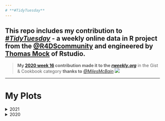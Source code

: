 ```yaml
---
# **#TidyTuesday**
---
```

This repo includes my contribution to [*#TidyTuesday*](https://github.com/rfordatascience/tidytuesday) - a weekly online data in R project from the [@R4DScommunity](https://twitter.com/R4DScommunity) and engineered by [Thomas Mock](https://twitter.com/thomas_mock) of **Rstudio**. 
---

> **My [2020 week 16](https://github.com/johnmutiso/-TidyTuesday/blob/master/2020/week%2016/script.R) contribution made it to the [*rweekly.org*](https://rweekly.org/2020-16.html)** in the Gist & Cookbook category **thanks to** [*@MilesMcBain*](https://twitter.com/MilesMcBain)
![](https://github.com/johnmutiso/-TidyTuesday/blob/master/2020/week%2016/week16plot.jpeg)

---

# My Plots

<details> <summary>2021</summary>

---
### [**Week 13 (`2021-03-23`): UN Votes**](https://github.com/johnmutiso/-TidyTuesday/tree/master/2021/week%2013) [`(code)`](https://github.com/johnmutiso/-TidyTuesday/blob/master/2021/week%2013/script.R) 

<img src="https://github.com/johnmutiso/-TidyTuesday/blob/master/2021/week%2013/week13plot.png" width="70%">

---
### [**Week 12 (`2021-03-16`): Video Games + Sliced**](https://github.com/johnmutiso/-TidyTuesday/tree/master/2021/week%2012) [`(code)`](https://github.com/johnmutiso/-TidyTuesday/blob/master/2021/week%2012/script.R) 

<img src="https://github.com/johnmutiso/-TidyTuesday/blob/master/2021/week%2012/week12plot.png" width="70%">

---
### [**Week 11 (`2021-03-09`): Bechdel Test**](https://github.com/johnmutiso/-TidyTuesday/tree/master/2021/week%2011) [`(code)`](https://github.com/johnmutiso/-TidyTuesday/blob/master/2021/week%2011/script.R) 

<img src="https://github.com/johnmutiso/-TidyTuesday/blob/master/2021/week%2011/week11plot.png" width="70%">

---
### [**Week 10 (`2021-03-02`): SuperBowl Ads**](https://github.com/johnmutiso/-TidyTuesday/tree/master/2021/week%2010) [`(code)`](https://github.com/johnmutiso/-TidyTuesday/blob/master/2021/week%2010/script.R) 

<img src="https://github.com/johnmutiso/-TidyTuesday/blob/master/2021/week%2010/week10plot.png" width="70%">

---
### [**Week 9 (`2021-02-23`): Employment and Earnings**](https://github.com/johnmutiso/-TidyTuesday/tree/master/2021/week%209) [`(code)`](https://github.com/johnmutiso/-TidyTuesday/blob/master/2021/week%209/script.R) 

<img src="https://github.com/johnmutiso/-TidyTuesday/blob/master/2021/week%209/week9plot.png" width="70%">

---
### [**Week 8 (`2021-02-16`): W.E.B Du Bois Challenge**](https://github.com/johnmutiso/-TidyTuesday/tree/master/2021/week%208) [`(code)`](https://github.com/johnmutiso/-TidyTuesday/blob/master/2021/week%208/script.R) 

<img src="https://github.com/johnmutiso/-TidyTuesday/blob/master/2021/week%208/week8plot.png" width="70%">

---
### [**Week 7 (`2021-02-09`): Wealth and Income**](https://github.com/johnmutiso/-TidyTuesday/tree/master/2021/week%207) [`(code)`](https://github.com/johnmutiso/-TidyTuesday/blob/master/2021/week%207/script.R) 

<img src="https://github.com/johnmutiso/-TidyTuesday/blob/master/2021/week%207/week7plot.png" width="70%">

---
### [**Week 6 (`2021-02-02`): HBCU Enrollment**](https://github.com/johnmutiso/-TidyTuesday/tree/master/2021/week%206) [`(code)`](https://github.com/johnmutiso/-TidyTuesday/blob/master/2021/week%206/script.R) 

<img src="https://github.com/johnmutiso/-TidyTuesday/blob/master/2021/week%206/week6plot.png" width="70%">


---
### [**Week 5 (`2021-01-26`): Plastic Pollution**](https://github.com/johnmutiso/-TidyTuesday/tree/master/2021/week%205) [`(code)`](https://github.com/johnmutiso/-TidyTuesday/blob/master/2021/week%205/script.R) 

<img src="https://github.com/johnmutiso/-TidyTuesday/blob/master/2021/week%205/week5plot.png" width="70%">

---
### [**Week 4 (`2021-01-19`): Kenya Census**](https://github.com/johnmutiso/-TidyTuesday/tree/master/2021/week%204) [`(code)`](https://github.com/johnmutiso/-TidyTuesday/blob/master/2021/week%204/script.R) 

<img src="https://github.com/johnmutiso/-TidyTuesday/blob/master/2021/week%204/week4plot.png" width="70%">

---
### [**Week 3 (`2021-01-12`): Art Collections**](https://github.com/johnmutiso/-TidyTuesday/tree/master/2021/week%203) [`(code)`](https://github.com/johnmutiso/-TidyTuesday/blob/master/2021/week%203/script.R) 

<img src="https://github.com/johnmutiso/-TidyTuesday/blob/master/2021/week%203/week3plot.png" width="70%">

---
### [**Week 2 (`2021-01-05`): Transit Cost Project**](https://github.com/johnmutiso/-TidyTuesday/tree/master/2021/week%202) [`(code)`](https://github.com/johnmutiso/-TidyTuesday/blob/master/2021/week%202/script.R) 

<img src="https://github.com/johnmutiso/-TidyTuesday/blob/master/2021/week%202/week2plot.png" width="70%">

</details>

<details> <summary>2020</summary>

---
### [**Week 52 (`2020-12-22`): Big Mac Index**](https://github.com/johnmutiso/-TidyTuesday/tree/master/2020/week%2052) [`(code)`](https://github.com/johnmutiso/-TidyTuesday/blob/master/2020/week%2052/script.R) 

<img src="https://github.com/johnmutiso/-TidyTuesday/blob/master/2020/week%2052/week52plot.png" width="70%">

---
### [**Week 51 (`2020-12-15`): Ninja Warrior**](https://github.com/johnmutiso/-TidyTuesday/tree/master/2020/week%2051) [`(code)`](https://github.com/johnmutiso/-TidyTuesday/blob/master/2020/week%2051/script.R) 

<img src="https://github.com/johnmutiso/-TidyTuesday/blob/master/2020/week%2051/week51plot.png" width="70%">

---
### [**Week 50 (`2020-12-08`): Women of 2020**](https://github.com/johnmutiso/-TidyTuesday/tree/master/2020/week%2050) [`(code)`](https://github.com/johnmutiso/-TidyTuesday/blob/master/2020/week%2050/script.R) 

<img src="https://github.com/johnmutiso/-TidyTuesday/blob/master/2020/week%2050/week50plot.png" width="70%">

---
### [**Week 49 (`2020-12-01`): Toronto Shelters**](https://github.com/johnmutiso/-TidyTuesday/tree/master/2020/week%2049) [`(code)`](https://github.com/johnmutiso/-TidyTuesday/blob/master/2020/week%2049/script.R) 

<img src="https://github.com/johnmutiso/-TidyTuesday/blob/master/2020/week%2049/week49plot.png" width="80%">

---
### [**Week 48 (`2020-11-24`): Washington Trails**](https://github.com/johnmutiso/-TidyTuesday/tree/master/2020/week%2048) [`(code)`](https://github.com/johnmutiso/-TidyTuesday/blob/master/2020/week%2048/script.R) 

<img src="https://github.com/johnmutiso/-TidyTuesday/blob/master/2020/week%2048/week48plot.png" width="60%">

---
### [**Week 46 (`2020-11-10`): Historical Phone Usage**](https://github.com/johnmutiso/-TidyTuesday/tree/master/2020/week%2046) [`(code)`](https://github.com/johnmutiso/-TidyTuesday/blob/master/2020/week%2046/script.R) 

<img src="https://github.com/johnmutiso/-TidyTuesday/blob/master/2020/week%2046/week46plot.png" width="60%">

---
### [**Week 45 (`2020-11-03`):  IKEA Furniture**](https://github.com/johnmutiso/-TidyTuesday/tree/master/2020/week%2045) [`(code)`](https://github.com/johnmutiso/-TidyTuesday/blob/master/2020/week%2045/script.R) 

<img src="https://github.com/johnmutiso/-TidyTuesday/blob/master/2020/week%2045/week45plot.png" width="60%">


---
### [**Week 44 (`2020-10-27`):  Canadian Wind Turbines**](https://github.com/johnmutiso/-TidyTuesday/tree/master/2020/week%2044) [`(code)`](https://github.com/johnmutiso/-TidyTuesday/blob/master/2020/week%2044/script.R) 

<img src="https://github.com/johnmutiso/-TidyTuesday/blob/master/2020/week%2044/week44plot.png" width="90%">

---
### [**Week 43 (`2020-10-20`):  Great American Beer Festival Data**](https://github.com/johnmutiso/-TidyTuesday/tree/master/2020/week%2043) [`(code)`](https://github.com/johnmutiso/-TidyTuesday/blob/master/2020/week%2043/script.R) 

<img src="https://github.com/johnmutiso/-TidyTuesday/blob/master/2020/week%2043/week43plot.png" width="90%">

---
### [**Week 42 (`2020-10-13`): datasauRus dozen**](https://github.com/johnmutiso/-TidyTuesday/tree/master/2020/week%2042) [`(code)`](https://github.com/johnmutiso/-TidyTuesday/blob/master/2020/week%2042/script.R) 

<img src="https://github.com/johnmutiso/-TidyTuesday/blob/master/2020/week%2042/week42plot.png" width="90%">

---
### [**Week 41 (`2020-10-06`): Beyonce & Taylor Swift Lyrics**](https://github.com/johnmutiso/-TidyTuesday/tree/master/2020/week%2041) [`(code)`](https://github.com/johnmutiso/-TidyTuesday/blob/master/2020/week%2041/script.R) 

<img src="https://github.com/johnmutiso/-TidyTuesday/blob/master/2020/week%2041/week41plot.png" width="100%">

---
### [**Week 40 (`2020-09-29`): Beyonce & Taylor Swift Lyrics**](https://github.com/johnmutiso/-TidyTuesday/tree/master/2020/week%2040) [`(code)`](https://github.com/johnmutiso/-TidyTuesday/blob/master/2020/week%2040/script.R) 

<img src="https://github.com/johnmutiso/-TidyTuesday/blob/master/2020/week%2040/week40plot.png" width="50%">

---

### [**Week 39 (`2020-09-22`): Himalayan Climbing Expeditions**](https://github.com/johnmutiso/-TidyTuesday/tree/master/2020/week%2039) [`(code)`](https://github.com/johnmutiso/-TidyTuesday/blob/master/2020/week%2039/script.R) 

<img src="https://github.com/johnmutiso/-TidyTuesday/blob/master/2020/week%2039/week39plot.png" width="50%">

---

### [**Week 38 (`2020-09-15`): US Spending on Kids**](https://github.com/johnmutiso/-TidyTuesday/tree/master/2020/week%2038) [`(code)`](https://github.com/johnmutiso/-TidyTuesday/blob/master/2020/week%2038/script.R) 

<img src="https://github.com/johnmutiso/-TidyTuesday/blob/master/2020/week%2038/week38plot.png" width="50%">

---

### [**Week 37 (`2020-09-08`): Friends**](https://github.com/johnmutiso/-TidyTuesday/tree/master/2020/week%2037) [`(code)`](https://github.com/johnmutiso/-TidyTuesday/blob/master/2020/week%2037/script.R) 

<img src="https://github.com/johnmutiso/-TidyTuesday/blob/master/2020/week%2037/week37plot.png" width="100%">

---

### [**Week 36 (`2020-09-01`): Global Crop Yields**](https://github.com/johnmutiso/-TidyTuesday/tree/master/2020/week%2036) [`(code)`](https://github.com/johnmutiso/-TidyTuesday/blob/master/2020/week%2036/script.R) 

<img src="https://github.com/johnmutiso/-TidyTuesday/blob/master/2020/week%2036/week36plot.png" width="100%">

---

### [**Week 35 (`2020-08-25`): Chopped**](https://github.com/johnmutiso/-TidyTuesday/tree/master/2020/week%2035) [`(code)`](https://github.com/johnmutiso/-TidyTuesday/blob/master/2020/week%2035/script.R) 

<img src="https://github.com/johnmutiso/-TidyTuesday/blob/master/2020/week%2035/week35plot.png" width="100%">

---

### [**Week 34 (`2020-08-18`): Extinct Plants**](https://github.com/johnmutiso/-TidyTuesday/tree/master/2020/week%2034) [`(code)`](https://github.com/johnmutiso/-TidyTuesday/blob/master/2020/week%2034/script.R)

<img src="https://github.com/johnmutiso/-TidyTuesday/blob/master/2020/week%2034/week34plot.png" width="100%">

---

### [**Week 33 (`2020-08-11`): Avatar: The Last Airbender**](https://github.com/johnmutiso/-TidyTuesday/tree/master/2020/week%2033) [`(code)`](https://github.com/johnmutiso/-TidyTuesday/blob/master/2020/week%2033/script.R)

<img src="https://github.com/johnmutiso/-TidyTuesday/blob/master/2020/week%2033/week33plot.png" width="100%">

---

### [**Week 32 (`2020-08-04`): European Energy**](https://github.com/johnmutiso/-TidyTuesday/tree/master/2020/week%2032) [`(code)`](https://github.com/johnmutiso/-TidyTuesday/blob/master/2020/week%2032/script.R)

<img src="https://github.com/johnmutiso/-TidyTuesday/blob/master/2020/week%2032/week32plot.png" width="100%">

---

### [**Week 31 (`2020-07-28`): Palmer Penguins**](https://github.com/johnmutiso/-TidyTuesday/tree/master/2020/week%2031) [`(code)`](https://github.com/johnmutiso/-TidyTuesday/blob/master/2020/week%2031/script.R)

<img src="https://github.com/johnmutiso/-TidyTuesday/blob/master/2020/week%2031/week31plot.png" width="100%">

---

### [**Week 30 (`2020-07-21`): Australian Animal Outcomes**](https://github.com/johnmutiso/-TidyTuesday/tree/master/2020/week%2030) [`(code)`](https://github.com/johnmutiso/-TidyTuesday/blob/master/2020/week%2030/script.R)

<img src="https://github.com/johnmutiso/-TidyTuesday/blob/master/2020/week%2030/week30plot.png" width="100%">

---

### [**Week 29 (`2020-07-14`): Astronaut Database**](https://github.com/johnmutiso/-TidyTuesday/tree/master/2020/week%2029) [`(code)`](https://github.com/johnmutiso/-TidyTuesday/blob/master/2020/week%2029/script.R)

<img src="https://github.com/johnmutiso/-TidyTuesday/blob/master/2020/week%2029/week29plot.png" width="75%">

---

### [**Week 28 (`2020-07-07`): Coffee Ratings**](https://github.com/johnmutiso/-TidyTuesday/tree/master/2020/week%2028) [`(code)`](https://github.com/johnmutiso/-TidyTuesday/blob/master/2020/week%2028/script.R)

<img src="https://github.com/johnmutiso/-TidyTuesday/blob/master/2020/week%2028/week28plot.png" width="70%">

---

### [**Week 27 (`2020-06-30`): Claremont Run of X-Men**](https://github.com/johnmutiso/-TidyTuesday/tree/master/2020/week%2027) [`(code)`](https://github.com/johnmutiso/-TidyTuesday/blob/master/2020/week%2027/script.R)

<img src="https://github.com/johnmutiso/-TidyTuesday/blob/master/2020/week%2027/week27plot.png" width="100%">

---

### [**Week 26 (`2020-06-23`): Caribou Locations**](https://github.com/johnmutiso/-TidyTuesday/tree/master/2020/week%2026) [`(code)`](https://github.com/johnmutiso/-TidyTuesday/blob/master/2020/week%2026/script.R)

<img src="https://github.com/johnmutiso/-TidyTuesday/blob/master/2020/week%2026/week26plot.png" width="85%">

---

### [**Week 25 (`2020-06-16`): African-American History**](https://github.com/johnmutiso/-TidyTuesday/tree/master/2020/week%2025) [`(code)`](https://github.com/johnmutiso/-TidyTuesday/blob/master/2020/week%2025/script.R)

<img src="https://github.com/johnmutiso/-TidyTuesday/blob/master/2020/week%2025/week25plot.png" width="90%">

---

### [**Week 24 (`2020-06-09`): African-American Achievements**](https://github.com/johnmutiso/-TidyTuesday/tree/master/2020/week%2024) [`(code)`](https://github.com/johnmutiso/-TidyTuesday/blob/master/2020/week%2024/script.R)

<img src="https://github.com/johnmutiso/-TidyTuesday/blob/master/2020/week%2024/week24plot.png" width="90%">

---

### [**Week 23 (`2020-06-02`): Marble Races**](https://github.com/johnmutiso/-TidyTuesday/tree/master/2020/week%2023) [`(code)`](https://github.com/johnmutiso/-TidyTuesday/blob/master/2020/week%2023/script.R)

<img src="https://github.com/johnmutiso/-TidyTuesday/blob/master/2020/week%2023/week23plot.png" width="90%">

---

### [**Week 22 (`2020-05-26`): Cocktails**](https://github.com/johnmutiso/-TidyTuesday/tree/master/2020/week%2022) [`(code)`](https://github.com/johnmutiso/-TidyTuesday/blob/master/2020/week%2022/script.R)

<img src="https://github.com/johnmutiso/-TidyTuesday/blob/master/2020/week%2022/week22plot.png" width="30%">

---

### [**Week 21 (`2020-05-26`): Cocktails**](https://github.com/johnmutiso/-TidyTuesday/tree/master/2020/week%2021) [`(code)`](https://github.com/johnmutiso/-TidyTuesday/blob/master/2020/week%2021/script.R)

<img src="https://github.com/johnmutiso/-TidyTuesday/blob/master/2020/week%2021/week21plot.png" width="80%">

<img src="https://github.com/johnmutiso/-TidyTuesday/blob/master/2020/week%2021/week21plot2.png" width="90%">

---

### [**Week 20 (`2020-05-12`): Volcano Eruptions**](https://github.com/johnmutiso/-TidyTuesday/tree/master/2020/week%2020) [`(code)`](https://github.com/johnmutiso/-TidyTuesday/blob/master/2020/week%2020/script.R)

<img src="https://github.com/johnmutiso/-TidyTuesday/blob/master/2020/week%2020/week20plot.png" width="100%">

---

### [**Week 19 (`2020-05-05`): Animal Crossing**](https://github.com/johnmutiso/-TidyTuesday/tree/master/2020/week%2019) [`(code)`](https://github.com/johnmutiso/-TidyTuesday/blob/master/2020/week%2019/script.R)

<img src="https://github.com/johnmutiso/-TidyTuesday/blob/master/2020/week%2019/week19plot.png" width="65%">

---

### [**Week 18 (`2020-04-28`): Broadway Musicals**](https://github.com/johnmutiso/-TidyTuesday/tree/master/2020/week%2018) [`(code)`](https://github.com/johnmutiso/-TidyTuesday/blob/master/2020/week%2018/script.R)

<img src="https://github.com/johnmutiso/-TidyTuesday/blob/master/2020/week%2018/week18plot.png" width="100%">

---

### [**Week 17 (`2020-04-21`): GDPR Violation**](https://github.com/johnmutiso/-TidyTuesday/tree/master/2020/week%2017) [`(code)`](https://github.com/johnmutiso/-TidyTuesday/blob/master/2020/week%2017/script.R)

<img src="https://github.com/johnmutiso/-TidyTuesday/blob/master/2020/week%2017/week17plot.png" width="90%">

---

### [**Week 16 (`2020-04-14`): Best Rap Artists**](https://github.com/johnmutiso/-TidyTuesday/tree/master/2020/week%2016) [`(code)`](https://github.com/johnmutiso/-TidyTuesday/blob/master/2020/week%2016/script.R)

<img src="https://github.com/johnmutiso/-TidyTuesday/blob/master/2020/week%2016/week16plot.jpeg" width="100%">

---

### [**Week 15 (`2020-04-07`): Tour de France**](https://github.com/johnmutiso/-TidyTuesday/tree/master/2020/week%2015) [`(code)`](https://github.com/johnmutiso/-TidyTuesday/blob/master/2020/week%2015/script.R)

<img src="https://github.com/johnmutiso/-TidyTuesday/blob/master/2020/week%2015/week%2015%20plot.jpeg" width="100%">

---

### [**Week 14 (`2020-03-31`): Beer Production**](https://github.com/johnmutiso/-TidyTuesday/tree/master/2020/week%2014) [`(code)`](https://github.com/johnmutiso/-TidyTuesday/blob/master/2020/week%2014/script.R)

<img src="https://github.com/johnmutiso/-TidyTuesday/blob/master/2020/week%2014/week14plot.jpeg" width="100%">

---

### [**Week 13 (`2020-03-24`): Traumatic Brain Injury**](https://github.com/johnmutiso/-TidyTuesday/tree/master/2020/week%2013) [`(code)`](https://github.com/johnmutiso/-TidyTuesday/blob/master/2020/week%2013/script.R)

<img src="https://github.com/johnmutiso/-TidyTuesday/blob/master/2020/week%2013/week%2013%20plot.jpeg" width="100%">

---

### [**Week 12 (`2020-03-17`): The Office**](https://github.com/johnmutiso/-TidyTuesday/tree/master/2020/week%2012) [`(code)`](https://github.com/johnmutiso/-TidyTuesday/blob/master/2020/week%2012/script.R)

<img src="https://github.com/johnmutiso/-TidyTuesday/blob/master/2020/week%2012/week%2012%20plot.jpeg" width="100%">

---

### [**Week 11 (`2020-03-10`): College Tuition, Diversity, and Pay**](https://github.com/johnmutiso/-TidyTuesday/tree/master/2020/week%2011) [`(code)`](https://github.com/johnmutiso/-TidyTuesday/blob/master/2020/week%2011/script.R)

<img src="https://github.com/johnmutiso/-TidyTuesday/blob/master/2020/week%2011/week%2011%20plot1.jpeg" width="70%">

<img src="https://github.com/johnmutiso/-TidyTuesday/blob/master/2020/week%2011/week%2011%20plot2.jpeg" width="70%">

---

### [**Week 10 (`2020-03-03`): NHL Goals**](https://github.com/johnmutiso/-TidyTuesday/tree/master/2020/week%2010) [`(code)`](https://github.com/johnmutiso/-TidyTuesday/blob/master/2020/week%2010/script.R)

<img src="https://github.com/johnmutiso/-TidyTuesday/blob/master/2020/week%2010/week%2010%20plot.jpeg" width="100%">

---

## {[**2019**](2019/)}

---

### [**Week 35 (`2019-08-27`): Simpsons Guest Stars**](https://github.com/johnmutiso/-TidyTuesday/tree/master/2019/Week_35) [`(code)`](https://github.com/johnmutiso/-TidyTuesday/blob/master/2019/Week_35/script.R)

<img src="https://github.com/johnmutiso/-TidyTuesday/blob/master/2019/Week_35/2019-08-27_Simpsons_Barplot.png" width="100%">

---
</details>
